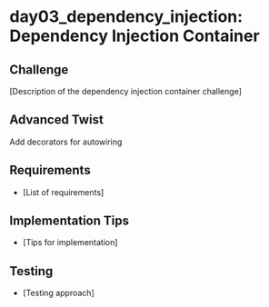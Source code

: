 # day03_dependency_injection: Dependency Injection Container

## Challenge
[Description of the dependency injection container challenge]

## Advanced Twist
Add decorators for autowiring

## Requirements
- [List of requirements]

## Implementation Tips
- [Tips for implementation]

## Testing
- [Testing approach]

